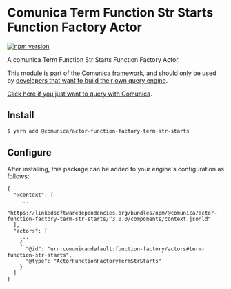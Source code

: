 # Comunica Term Function Str Starts Function Factory Actor

[![npm version](https://badge.fury.io/js/%40comunica%2Factor-function-factory-term-function-str-starts.svg)](https://www.npmjs.com/package/@comunica/actor-function-factory-term-str-starts)

A comunica Term Function Str Starts Function Factory Actor.

This module is part of the [Comunica framework](https://github.com/comunica/comunica),
and should only be used by [developers that want to build their own query engine](https://comunica.dev/docs/modify/).

[Click here if you just want to query with Comunica](https://comunica.dev/docs/query/).

## Install

```bash
$ yarn add @comunica/actor-function-factory-term-str-starts
```

## Configure

After installing, this package can be added to your engine's configuration as follows:
```text
{
  "@context": [
    ...
    "https://linkedsoftwaredependencies.org/bundles/npm/@comunica/actor-function-factory-term-str-starts/^3.0.0/components/context.jsonld"
  ],
  "actors": [
    ...
    {
      "@id": "urn:comunica:default:function-factory/actors#term-function-str-starts",
      "@type": "ActorFunctionFactoryTermStrStarts"
    }
  ]
}
```
